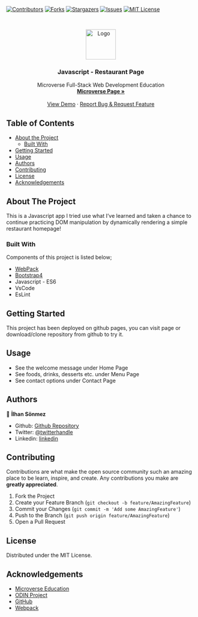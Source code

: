 [![Contributors][contributors-shield]][contributors-url]
[![Forks][forks-shield]][forks-url]
[![Stargazers][stars-shield]][stars-url]
[![Issues][issues-shield]][issues-url]
[![MIT License][license-shield]][license-url]


<!-- PROJECT LOGO -->
<br />
<p align="center">
    <img src="https://course_report_production.s3.amazonaws.com/rich/rich_files/rich_files/5726/s300/icon-white-on-murple-copy.png" alt="Logo" width="80" height="80">
  </a>

  <h3 align="center">Javascript - Restaurant Page</h3>

  <p align="center">
    Microverse Full-Stack Web Development Education
    <br />
    <a href="https://microverse.org/"><strong> Microverse Page »</strong></a>
    <br />
    <br />
    <a href="#">View Demo</a>
    ·
    <a href="https://github.com/300ms/Restaurant-Page/issues">Report Bug & Request Feature</a>
  </p>
</p>



<!-- TABLE OF CONTENTS -->
## Table of Contents

* [About the Project](#about-the-project)
  * [Built With](#built-with)
* [Getting Started](#getting-started)
* [Usage](#usage)
* [Authors](#authors)
* [Contributing](#contributing)
* [License](#license)
* [Acknowledgements](#acknowledgements)



<!-- ABOUT THE PROJECT -->
## About The Project

This is a Javascript app I tried use what I’ve learned and taken a chance to continue practicing DOM manipulation by dynamically rendering a simple restaurant homepage!

### Built With
Components of this project is listed below;

* [WebPack](https://webpack.js.org/)
* [Bootstrap4](https://getbootstrap.com)
* Javascript - ES6
* VsCode
* EsLint



<!-- GETTING STARTED -->
## Getting Started

This project has been deployed on github pages, you can visit page or download/clone
repository from github to try it.


<!-- USAGE EXAMPLES -->
## Usage

* See the welcome message under Home Page
* See foods, drinks, desserts etc. under Menu Page
* See contact options under Contact Page

## Authors

👤 **İlhan Sönmez**

- Github: [Github Repository](https://github.com/300ms)
- Twitter: [@twitterhandle](https://twitter.com/cse_Han)
- Linkedin: [linkedin](https://www.linkedin.com/in/ilhan-s%C3%B6nmez/)

<!-- CONTRIBUTING -->
## Contributing

Contributions are what make the open source community such an amazing place to be learn, inspire, and create. Any contributions you make are **greatly appreciated**.

1. Fork the Project
2. Create your Feature Branch (`git checkout -b feature/AmazingFeature`)
3. Commit your Changes (`git commit -m 'Add some AmazingFeature'`)
4. Push to the Branch (`git push origin feature/AmazingFeature`)
5. Open a Pull Request



<!-- LICENSE -->
## License

Distributed under the MIT License.


<!-- ACKNOWLEDGEMENTS -->
## Acknowledgements
* [Microverse Education](https://microverse.org)
* [ODIN Project](https://www.theodinproject.com/)
* [GitHub](https://github.com/)
* [Webpack](https://webpack.js.org/)



<!-- MARKDOWN LINKS & IMAGES -->
<!-- https://www.markdownguide.org/basic-syntax/#reference-style-links -->
[contributors-shield]: https://img.shields.io/github/contributors-anon/300ms/rails-capstone-project?color=1
[contributors-url]: https://github.com/300ms/Restaurant-Page/graphs/contributors
[forks-shield]: https://img.shields.io/github/forks/300ms/rails-capstone-project
[forks-url]: https://github.com/300ms/Restaurant-Page/network/members
[stars-shield]: https://img.shields.io/github/stars/300ms/rails-capstone-project
[stars-url]: https://github.com/300ms/Restaurant-Page/stargazers
[issues-shield]: https://img.shields.io/github/issues/300ms/rails-capstone-project
[issues-url]: https://github.com/300ms/Restaurant-Page/issues
[license-shield]: https://img.shields.io/github/license/300ms/rails-capstone-project
[license-url]: https://github.com/300ms/Restaurant-Page/blob/feature/LICENSE
[product-screenshot]: images/screenshot.png
